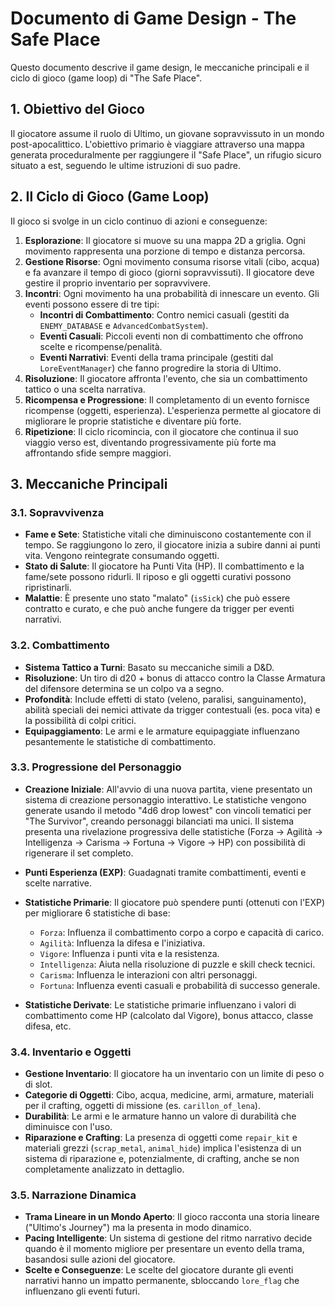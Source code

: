 # Documento di Game Design - The Safe Place

Questo documento descrive il game design, le meccaniche principali e il ciclo di gioco (game loop) di "The Safe Place".

## 1. Obiettivo del Gioco

Il giocatore assume il ruolo di Ultimo, un giovane sopravvissuto in un mondo post-apocalittico. L'obiettivo primario è viaggiare attraverso una mappa generata proceduralmente per raggiungere il "Safe Place", un rifugio sicuro situato a est, seguendo le ultime istruzioni di suo padre.

## 2. Il Ciclo di Gioco (Game Loop)

Il gioco si svolge in un ciclo continuo di azioni e conseguenze:

1.  **Esplorazione**: Il giocatore si muove su una mappa 2D a griglia. Ogni movimento rappresenta una porzione di tempo e distanza percorsa.
2.  **Gestione Risorse**: Ogni movimento consuma risorse vitali (cibo, acqua) e fa avanzare il tempo di gioco (giorni sopravvissuti). Il giocatore deve gestire il proprio inventario per sopravvivere.
3.  **Incontri**: Ogni movimento ha una probabilità di innescare un evento. Gli eventi possono essere di tre tipi:
    -   **Incontri di Combattimento**: Contro nemici casuali (gestiti da `ENEMY_DATABASE` e `AdvancedCombatSystem`).
    -   **Eventi Casuali**: Piccoli eventi non di combattimento che offrono scelte e ricompense/penalità.
    -   **Eventi Narrativi**: Eventi della trama principale (gestiti dal `LoreEventManager`) che fanno progredire la storia di Ultimo.
4.  **Risoluzione**: Il giocatore affronta l'evento, che sia un combattimento tattico o una scelta narrativa.
5.  **Ricompensa e Progressione**: Il completamento di un evento fornisce ricompense (oggetti, esperienza). L'esperienza permette al giocatore di migliorare le proprie statistiche e diventare più forte.
6.  **Ripetizione**: Il ciclo ricomincia, con il giocatore che continua il suo viaggio verso est, diventando progressivamente più forte ma affrontando sfide sempre maggiori.

## 3. Meccaniche Principali

### 3.1. Sopravvivenza

-   **Fame e Sete**: Statistiche vitali che diminuiscono costantemente con il tempo. Se raggiungono lo zero, il giocatore inizia a subire danni ai punti vita. Vengono reintegrate consumando oggetti.
-   **Stato di Salute**: Il giocatore ha Punti Vita (HP). Il combattimento e la fame/sete possono ridurli. Il riposo e gli oggetti curativi possono ripristinarli.
-   **Malattie**: È presente uno stato "malato" (`isSick`) che può essere contratto e curato, e che può anche fungere da trigger per eventi narrativi.

### 3.2. Combattimento

-   **Sistema Tattico a Turni**: Basato su meccaniche simili a D&D.
-   **Risoluzione**: Un tiro di d20 + bonus di attacco contro la Classe Armatura del difensore determina se un colpo va a segno.
-   **Profondità**: Include effetti di stato (veleno, paralisi, sanguinamento), abilità speciali dei nemici attivate da trigger contestuali (es. poca vita) e la possibilità di colpi critici.
-   **Equipaggiamento**: Le armi e le armature equipaggiate influenzano pesantemente le statistiche di combattimento.

### 3.3. Progressione del Personaggio

-   **Creazione Iniziale**: All'avvio di una nuova partita, viene presentato un sistema di creazione personaggio interattivo. Le statistiche vengono generate usando il metodo "4d6 drop lowest" con vincoli tematici per "The Survivor", creando personaggi bilanciati ma unici. Il sistema presenta una rivelazione progressiva delle statistiche (Forza → Agilità → Intelligenza → Carisma → Fortuna → Vigore → HP) con possibilità di rigenerare il set completo.

-   **Punti Esperienza (EXP)**: Guadagnati tramite combattimenti, eventi e scelte narrative.
-   **Statistiche Primarie**: Il giocatore può spendere punti (ottenuti con l'EXP) per migliorare 6 statistiche di base:
    -   `Forza`: Influenza il combattimento corpo a corpo e capacità di carico.
    -   `Agilità`: Influenza la difesa e l'iniziativa.
    -   `Vigore`: Influenza i punti vita e la resistenza.
    -   `Intelligenza`: Aiuta nella risoluzione di puzzle e skill check tecnici.
    -   `Carisma`: Influenza le interazioni con altri personaggi.
    -   `Fortuna`: Influenza eventi casuali e probabilità di successo generale.
-   **Statistiche Derivate**: Le statistiche primarie influenzano i valori di combattimento come HP (calcolato dal Vigore), bonus attacco, classe difesa, etc.

### 3.4. Inventario e Oggetti

-   **Gestione Inventario**: Il giocatore ha un inventario con un limite di peso o di slot.
-   **Categorie di Oggetti**: Cibo, acqua, medicine, armi, armature, materiali per il crafting, oggetti di missione (es. `carillon_of_lena`).
-   **Durabilità**: Le armi e le armature hanno un valore di durabilità che diminuisce con l'uso.
-   **Riparazione e Crafting**: La presenza di oggetti come `repair_kit` e materiali grezzi (`scrap_metal`, `animal_hide`) implica l'esistenza di un sistema di riparazione e, potenzialmente, di crafting, anche se non completamente analizzato in dettaglio.

### 3.5. Narrazione Dinamica

-   **Trama Lineare in un Mondo Aperto**: Il gioco racconta una storia lineare ("Ultimo's Journey") ma la presenta in modo dinamico.
-   **Pacing Intelligente**: Un sistema di gestione del ritmo narrativo decide quando è il momento migliore per presentare un evento della trama, basandosi sulle azioni del giocatore.
-   **Scelte e Conseguenze**: Le scelte del giocatore durante gli eventi narrativi hanno un impatto permanente, sbloccando `lore_flag` che influenzano gli eventi futuri.